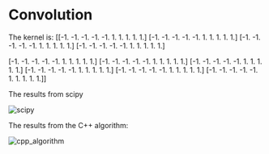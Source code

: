 # Convolution
The kernel is:
[[-1. -1. -1. -1. -1.  1.  1.  1.  1.  1.]
 [-1. -1. -1. -1. -1.  1.  1.  1.  1.  1.]
 [-1. -1. -1. -1. -1.  1.  1.  1.  1.  1.]
 [-1. -1. -1. -1. -1.  1.  1.  1.  1.  1.]

 [-1. -1. -1. -1. -1.  1.  1.  1.  1.  1.]
 [-1. -1. -1. -1. -1.  1.  1.  1.  1.  1.]
 [-1. -1. -1. -1. -1.  1.  1.  1.  1.  1.]
 [-1. -1. -1. -1. -1.  1.  1.  1.  1.  1.]
 [-1. -1. -1. -1. -1.  1.  1.  1.  1.  1.]
 [-1. -1. -1. -1. -1.  1.  1.  1.  1.  1.]]
 
 The results from scipy
 
 ![scipy](https://user-images.githubusercontent.com/72471813/146014534-ebe947c4-e06d-4bf9-a250-f45ec932cffa.png)

The results from the C++ algorithm:

![cpp_algorithm](https://user-images.githubusercontent.com/72471813/146014589-707f172f-729b-4743-bf68-db4b519578f5.png)
